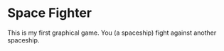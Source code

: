 Space Fighter
=============

This is my first graphical game. You (a spaceship) fight against another spaceship.
